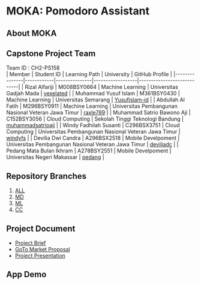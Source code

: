 # MOKA: Pomodoro Assistant

## About MOKA

## Capstone Project Team
Team ID : CH2-PS158  
| Member        | Student ID | Learning Path | University      | GitHub Profile             |
|---------------|------------|---------------|------------------|----------------------------|
| Rizal Alfariji | M008BSY0664 | Machine Learning | Universitas Gadjah Mada | [vexelated](https://github.com/vexelated) |
| Muhammad Yusuf Islam | M361BSY0430 | Machine Learning | Universitas Semarang | [Yusufislam-id](https://github.com/Yusufislam-id) |
| Abdullah Al Fatih | M296BSY0911 | Machine Learning | Universitas Pembangunan Nasional Veteran Jawa Timur | [raxle789](https://github.com/raxle789) |
| Muhammad Satrio Bawono Aji | C152BSY3056 | Cloud Computing | Sekolah Tinggi Teknologi Bandung | [muhammadsatrioaji](https://github.com/muhammadsatrioaji) |
| Windy Fadhilah Susanti | C296BSX3751 | Cloud Computing | Universitas Pembangunan Nasional Veteran Jawa Timur | [windyfs](https://github.com/windyfs) |
| Devilia Dwi Candra | A296BSX2518 | Mobile Develpoment | Universitas Pembangunan Nasional Veteran Jawa Timur | [deviliadc](https://github.com/deviliadc) |
| Pedang Mata Bulan Ikhram | A278BSY2551 | Mobile Develpoment | Universitas Negeri Makassar | [pedang]() |

## Repository Branches
1. [ALL]()
2. [MD]()
3. [ML]()
4. [CC]()

## Project Document
- [Project Brief]()
- [GoTo Market Proposal]()
- [Project Presentation]()
  
## App Demo

